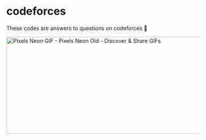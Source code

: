 # codeforces

These codes are answers to questions on codeforces :thinking:

 <img src="https://media.tenor.com/3bTxZ4HdrysAAAAC/pixels-neon.gif" jsaction="load:XAeZkd;" jsname="HiaYvf" class="n3VNCb KAlRDb" alt="Pixels Neon GIF - Pixels Neon Old - Discover & Share GIFs" data-noaft="1" style="width: 550px; height: 254.333px; margin: 0px;">

